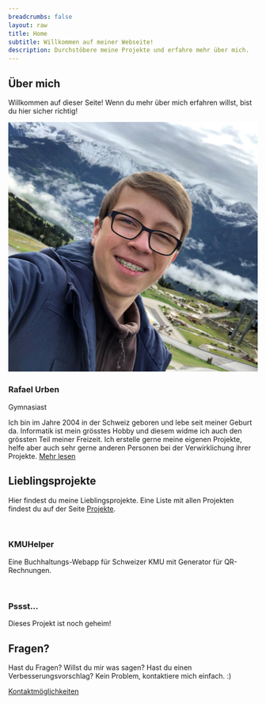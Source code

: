 ```yaml
---
breadcrumbs: false
layout: raw
title: Home
subtitle: Willkommen auf meiner Webseite!
description: Durchstöbere meine Projekte und erfahre mehr über mich.
---
```


<div class="team-boxed">
    <div class="container">
        <div class="intro">
            <h2 class="text-center">Über mich</h2>
            <p class="text-center">Willkommen auf dieser Seite! Wenn du mehr über mich erfahren willst, bist du hier
                sicher richtig!</p>
        </div>
        <div class="row justify-content-center people">
            <div class="col-sm-10 col-md-10 col-lg-8 col-xl-8 item">
                <div class="box"><img class="rounded-circle" src="/assets/img/portrait.jpg">
                    <h3 class="name">Rafael Urben</h3>
                    <p class="title">Gymnasiast</p>
                    <p class="description">Ich bin im Jahre 2004 in der Schweiz geboren und lebe seit meiner Geburt
                        da. Informatik ist mein grösstes Hobby und diesem widme ich auch den grössten Teil meiner
                        Freizeit. Ich erstelle gerne meine eigenen Projekte, helfe aber auch sehr gerne anderen
                        Personen bei der Verwirklichung ihrer Projekte. <a href="/about">Mehr lesen</a></p>
                    <div class="social"><a href="https://instagram.com/rafaelurben"><i
                                class="fab fa-instagram"></i></a><a href="https://github.com/rafaelurben"><i
                                class="fab fa-github"></i></a><a href="mailto:contact@rafaelurben.ch"><i
                                class="fas fa-envelope"></i></a></div>
                </div>
            </div>
        </div>
    </div>
</div>
<div class="projects-horizontal">
    <div class="container">
        <div class="intro">
            <h2 class="text-center">Lieblingsprojekte</h2>
            <p class="text-center">Hier findest du meine Lieblingsprojekte. Eine Liste mit allen Projekten findest
                du auf der Seite <a href="/projekte">Projekte</a>.</p>
        </div>
        <div class="row projects">
            <div class="col-sm-6 item">
                <div class="row">
                    <div class="col-md-12 col-lg-5"><a href="#"><img class="img-fluid" src=""></a></div>
                    <div class="col">
                        <h3 class="name">KMUHelper</h3>
                        <p class="description">Eine Buchhaltungs-Webapp für Schweizer KMU mit Generator für
                            QR-Rechnungen.</p>
                    </div>
                </div>
            </div>
            <div class="col-sm-6 item">
                <div class="row">
                    <div class="col-md-12 col-lg-5"><a href="#"><img class="img-fluid" src=""></a></div>
                    <div class="col">
                        <h3 class="name">Pssst...</h3>
                        <p class="description">Dieses Projekt ist noch geheim!</p>
                    </div>
                </div>
            </div>
        </div>
    </div>
</div>
<div class="highlight-blue">
    <div class="container">
        <div class="intro">
            <h2 class="text-center">Fragen?</h2>
            <p class="text-center">Hast du Fragen? Willst du mir was sagen? Hast du einen Verbesserungsvorschlag?
                Kein Problem, kontaktiere mich einfach. :)</p>
        </div>
        <div class="buttons"><a class="btn btn-primary" role="button" href="/kontakt">Kontaktmöglichkeiten</a></div>
    </div>
</div>
